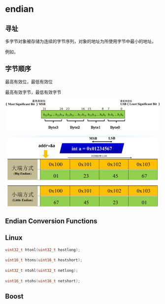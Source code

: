# endian

## 寻址

多字节对象被存储为连续的字节序列，对象的地址为所使用字节中最小的地址。

例如，

## 字节顺序

最高有效位，最低有效位

最高有效字节，最低有效字节

![](https://github.com/ltimaginea/Computer-Systems-A-Programmer-Perspective/blob/main/ComputerSystemsAProgrammerPerspective/Images/Ch02_InformationPresentationProcess/endian0.png)

![](https://github.com/ltimaginea/Computer-Systems-A-Programmer-Perspective/blob/main/ComputerSystemsAProgrammerPerspective/Images/Ch02_InformationPresentationProcess/endian1.png)



## Endian Conversion Functions

## Linux



```cpp
uint32_t htonl(uint32_t hostlong);

uint16_t htons(uint16_t hostshort);

uint32_t ntohl(uint32_t netlong);

uint16_t ntohs(uint16_t netshort);
```



## Boost



